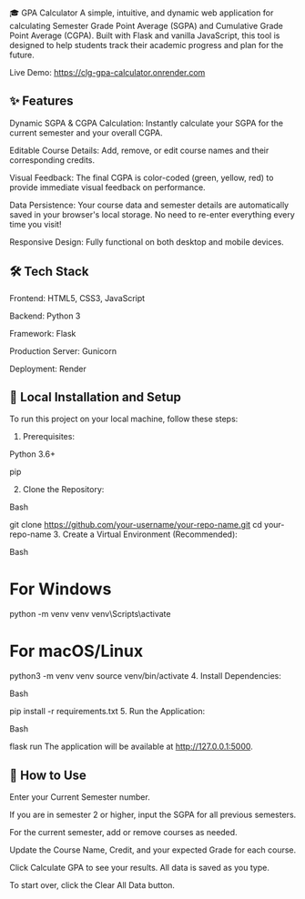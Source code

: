 🎓 GPA Calculator
A simple, intuitive, and dynamic web application for calculating Semester Grade Point Average (SGPA) and Cumulative Grade Point Average (CGPA). Built with Flask and vanilla JavaScript, this tool is designed to help students track their academic progress and plan for the future.

Live Demo: https://clg-gpa-calculator.onrender.com

## ✨ Features
Dynamic SGPA & CGPA Calculation: Instantly calculate your SGPA for the current semester and your overall CGPA.

Editable Course Details: Add, remove, or edit course names and their corresponding credits.

Visual Feedback: The final CGPA is color-coded (green, yellow, red) to provide immediate visual feedback on performance.

Data Persistence: Your course data and semester details are automatically saved in your browser's local storage. No need to re-enter everything every time you visit!

Responsive Design: Fully functional on both desktop and mobile devices.

## 🛠️ Tech Stack
Frontend: HTML5, CSS3, JavaScript

Backend: Python 3

Framework: Flask

Production Server: Gunicorn

Deployment: Render

## 🚀 Local Installation and Setup
To run this project on your local machine, follow these steps:

1. Prerequisites:

Python 3.6+

pip

2. Clone the Repository:

Bash

git clone https://github.com/your-username/your-repo-name.git
cd your-repo-name
3. Create a Virtual Environment (Recommended):

Bash

# For Windows
python -m venv venv
venv\Scripts\activate

# For macOS/Linux
python3 -m venv venv
source venv/bin/activate
4. Install Dependencies:

Bash

pip install -r requirements.txt
5. Run the Application:

Bash

flask run
The application will be available at http://127.0.0.1:5000.

## 📝 How to Use
Enter your Current Semester number.

If you are in semester 2 or higher, input the SGPA for all previous semesters.

For the current semester, add or remove courses as needed.

Update the Course Name, Credit, and your expected Grade for each course.

Click Calculate GPA to see your results. All data is saved as you type.

To start over, click the Clear All Data button.
